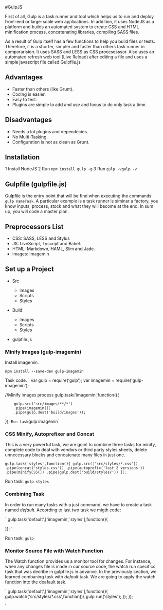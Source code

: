 #GulpJS

First of all, Gulp is a task runner and tool which helps us to run and deploy front-end or large-scale web applications. In addition, it uses NodeJS as a platform and builds an automated system to create CSS and HTML minification process, concatenating libraries, compiling SASS files.

As a result of Gulp itself has a few functions to help you build files or tests. Therefore, it is a shorter, simpler and faster than others task runner in comporarision. It uses SASS and LESS as CSS procesesssor. Also uses an automated refresh web tool (Live Reload) after editing a file and uses a simple javascript file called Gulpfile.js

## Advantages

* Faster than others (like Grunt).
* Coding is easier.
* Easy to test.
* Plugins are simple to add and use and focus to do only task a time.

## Disadvantages

* Needs a lot plugins and dependecies.
* No Multi-Tasking.
* Configuration is not as clean as Grunt.

## Installation

1 Install NodeJS
2 Run `npm install gulp -g`
3 Run `gulp -vgulp -v`

## Gulpfile (gulpfile.js)
Gulpfile is the entry point that will be find when executing the commands `gulp nameTask`. A particular example is a task runner is siminar a factory, you know inputs, process, stock and what they will become at the end. In sum up, you will code a master plan.

## Preprocessors List

* CSS: SASS, LESS and Stylus
* JS: LiveScript, Tyscript and Babel.
* HTML: Markdown, HAML, Slim and Jade.
* Images: Imagemin

## Set up a Project

* Src
	* Images
	* Scripts
	* Styles

* Build
	* Images
	* Scripts
	* Styles
* gulpfile.js

### Minify Images (gulp-imagemin)

Install imagemin.

`npm install --save-dev gulp-imagemin`

Task code.
`
var gulp = require('gulp');
var imagemin = require('gulp-imagemin');

//Minify images process
gulp.task('imagemin',function(){

        gulp.src('src/images/**/*')
        .pipe(imagemin())
        .pipe(gulp.dest('build/images'));

});
`
Run task
`gulp imagemin`

### CSS Minify, Autoprefixer and Concat

This is a very powerful task, we are goint to combine three tasks for minify, complete code to deal with vendors or third party styles sheets, delete unnecessary blocks and concatenate many files in just one.

`
gulp.task('styles',function(){
        gulp.src(['src/styles/*.css'])
        .pipe(concat('styles.css'))
        .pipe(autoprefix('last 2 versions'))
        .pipe(minifyCSS())
        .pipe(gulp.dest('build/styles/'))
});
`

Run task:
`gulp styles`

### Combining Task

In order to run many tasks with a just command, we have to create a task named *default*. According to last two task we migth code:

`
gulp.task('default',['imagemin','styles'],function(){

});
`

Run task:
`gulp`

### Monitor Source File with Watch Function

The Watch function provides us a monitor tool for changes. For instance, when any changes file is made in our source code, the watch run specifics task that was decribe in gulpfile.js in advance. In the previously section, we learned combaning task with *default* task. We are going to apply the watch function into the deafault task.

`
gulp.task('default',['imagemin','styles'],function(){
        gulp.watch('src/styles/*.css',function(){
                gulp.run('styles');
        });
});

`
